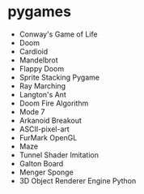 # pygames

- Conway's Game of Life
- Doom
- Cardioid
- Mandelbrot
- Flappy Doom
- Sprite Stacking Pygame
- Ray Marching
- Langton's Ant
- Doom Fire Algorithm
- Mode 7
- Arkanoid Breakout
- ASCII-pixel-art
- FurMark OpenGL
- Maze
- Tunnel Shader Imitation
- Galton Board
- Menger Sponge
- 3D Object Renderer Engine Python
